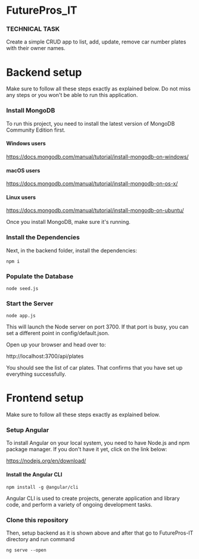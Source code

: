 # FuturePros_IT 

### TECHNICAL TASK

Create a simple CRUD app to list, add, update, remove car number plates with their owner names.

# Backend setup

Make sure to follow all these steps exactly as explained below. Do not miss any steps or you won't be able to run this application.

### Install MongoDB

To run this project, you need to install the latest version of MongoDB Community Edition first.
#### Windows users 
https://docs.mongodb.com/manual/tutorial/install-mongodb-on-windows/
#### macOS users 
https://docs.mongodb.com/manual/tutorial/install-mongodb-on-os-x/
#### Linux users 
https://docs.mongodb.com/manual/tutorial/install-mongodb-on-ubuntu/

Once you install MongoDB, make sure it's running.

### Install the Dependencies

Next, in the backend folder, install the dependencies:

    npm i

### Populate the Database

    node seed.js

### Start the Server

    node app.js

This will launch the Node server on port 3700. If that port is busy, you can set a different point in config/default.json.

Open up your browser and head over to:

http://localhost:3700/api/plates

You should see the list of car plates. That confirms that you have set up everything successfully.

# Frontend setup

Make sure to follow all these steps exactly as explained below.

### Setup Angular

To install Angular on your local system, you need to have Node.js and npm package manager. If you don't have it yet, click on the link below: 

https://nodejs.org/en/download/

#### Install the Angular CLI

	npm install -g @angular/cli

Angular CLI is used to create projects, generate application and library code, and perform a variety of ongoing development tasks.

### Clone this repository

Then, setup backend as it is shown above and after that go to FuturePros-IT directory and run command

	ng serve --open


